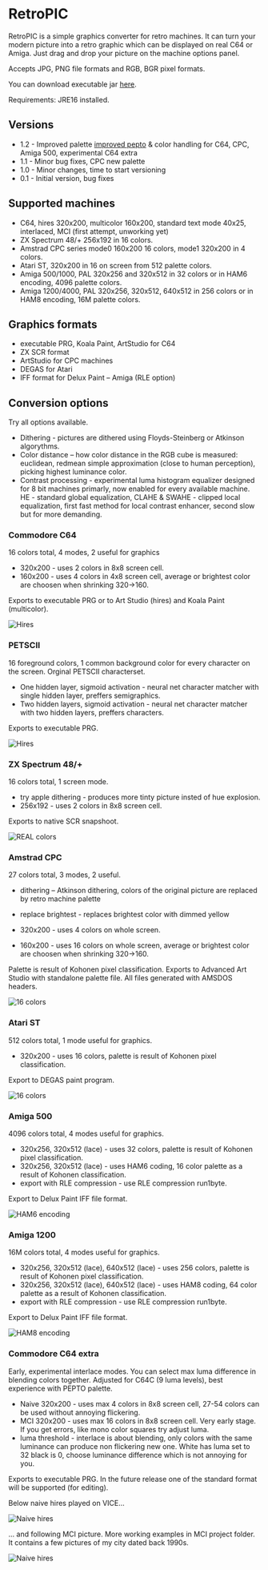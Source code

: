 # RetroPIC

RetroPIC is a simple graphics converter for retro machines. It can turn your modern picture into a retro graphic which can be displayed on real C64 or Amiga. Just drag and drop your picture on the machine options panel.

Accepts JPG, PNG file formats and RGB, BGR pixel formats.

You can download executable jar [here](retropic.jar).

Requirements: JRE16 installed.

## Versions

* 1.2 - Improved palette [improved pepto](https://www.pepto.de/projects/colorvic/) & color handling for C64, CPC, Amiga 500, experimental C64 extra 
* 1.1 - Minor bug fixes, CPC new palette
* 1.0 - Minor changes, time to start versioning
* 0.1 - Initial version, bug fixes

## Supported machines

* C64, hires 320x200, multicolor 160x200, standard text mode 40x25, interlaced, MCI (first attempt, unworking yet)
* ZX Spectrum 48/+ 256x192 in 16 colors.
* Amstrad CPC series mode0 160x200 16 colors, mode1 320x200 in 4 colors.
* Atari ST, 320x200 in 16 on screen from 512 palette colors.
* Amiga 500/1000, PAL 320x256 and 320x512 in 32 colors or in HAM6 encoding, 4096 palette colors.
* Amiga 1200/4000, PAL 320x256, 320x512, 640x512 in 256 colors or in HAM8 encoding, 16M palette colors.

## Graphics formats

* executable PRG, Koala Paint, ArtStudio for C64
* ZX SCR format
* ArtStudio for CPC machines
* DEGAS for Atari
* IFF format for Delux Paint – Amiga (RLE option)

## Conversion options

Try all options available.

* Dithering - pictures are dithered using Floyds-Steinberg or Atkinson algorythms.
* Color distance – how color distance in the RGB cube is measured: euclidean, redmean simple approximation (close to human perception), picking highest luminance color.
* Contrast processing - experimental luma histogram equalizer designed for 8 bit machines primarly, now enabled for every available machine. HE - standard global equalization, CLAHE & SWAHE - clipped local equalization, first fast method for local contrast enhancer, second slow but for more demanding.

### Commodore C64

16 colors total, 4 modes, 2 useful for graphics

* 320x200 - uses 2 colors in 8x8 screen cell.
* 160x200 - uses 4 colors in 4x8 screen cell, average or brightest color are choosen when shrinking 320->160.

Exports to executable PRG or to Art Studio (hires) and Koala Paint (multicolor).

![Hires](venusC64.png)

### PETSCII

16 foreground colors, 1 common background color for every character on the screen. Orginal PETSCII characterset.

* One hidden layer, sigmoid activation - neural net character matcher with single hidden layer, preffers semigraphics.
* Two hidden layers, sigmoid activation - neural net character matcher with two hidden layers, preffers characters.

Exports to executable PRG.

![Hires](petscii.png)

### ZX Spectrum 48/+

16 colors total, 1 screen mode.

* try apple dithering - produces more tinty picture insted of hue explosion.
* 256x192 - uses 2 colors in 8x8 screen cell.

Exports to native SCR snapshoot.

![REAL colors](venusZX.png)

### Amstrad CPC

27 colors total, 3 modes, 2 useful.

* dithering – Atkinson dithering, colors of the original picture are replaced by retro machine palette
* replace brightest - replaces brightest color with dimmed yellow

* 320x200 - uses 4 colors on whole screen.
* 160x200 - uses 16 colors on whole screen, average or brightest color are choosen when shrinking 320->160.

Palette is result of Kohonen pixel classification. Exports to Advanced Art Studio with standalone palette file. All files generated with AMSDOS headers.

![16 colors](venusCPC.png)

### Atari ST

512 colors total, 1 mode useful for graphics. 

* 320x200 - uses 16 colors, palette is result of Kohonen pixel classification.

Export to DEGAS paint program.

![16 colors](venusST.png)

### Amiga 500

4096 colors total, 4 modes useful for graphics.

* 320x256, 320x512 (lace) - uses 32 colors, palette is result of Kohonen pixel classification.
* 320x256, 320x512 (lace) - uses HAM6 coding, 16 color palette as a result of Kohonen classification.
* export with RLE compression - use RLE compression run1byte.

Export to Delux Paint IFF file format.

![HAM6 encoding](venusAMIGA.png)

### Amiga 1200

16M colors total, 4 modes useful for graphics.

* 320x256, 320x512 (lace), 640x512 (lace) - uses 256 colors, palette is result of Kohonen pixel classification.
* 320x256, 320x512 (lace), 640x512 (lace) - uses HAM8 coding, 64 color palette as a result of Kohonen classification.
* export with RLE compression - use RLE compression run1byte.

Export to Delux Paint IFF file format.

![HAM8 encoding](venusAMIGA1200.png)

### Commodore C64 extra

Early, experimental interlace modes. You can select max luma difference in blending colors together. Adjusted for C64C (9 luma levels), best experience with PEPTO palette.

* Naive 320x200 - uses max 4 colors in 8x8 screen cell, 27-54 colors can be used without annoying flickering.
* MCI 320x200 - uses max 16 colors in 8x8 screen cell. Very early stage. If you get errors, like mono color squares try adjust luma.
* luma threshold - interlace is about blending, only colors with the same luminance can produce non flickering new one. White has luma set to 32 black is 0, choose luminance difference which is not annoying for you.

Exports to executable PRG. In the future release one of the standard format will be supported (for editing).

Below naive hires played on VICE...

![Naive hires](venusC64Extra.png)

... and following MCI picture. More working examples in MCI project folder. It contains a few pictures of my city dated back 1990s.

![Naive hires](venusC64ExtraMCI.png)

